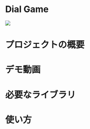 # Dial Game
<img src="https://img.shields.io/badge/-C++-blue?logo=cplusplus">

# プロジェクトの概要
# デモ動画
# 必要なライブラリ
# 使い方
